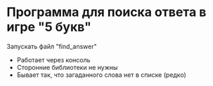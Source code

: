 # Программа для поиска ответа в игре "5 букв" #

Запускать файл "find_answer"

- Работает через консоль
- Сторонние библиотеки не нужны
- Бывает так, что загаданного слова нет в списке (редко)